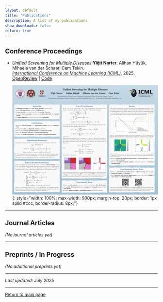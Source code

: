 ```yaml
---
layout: default
title: "Publications"
description: A list of my publications
show_downloads: false
return: true
---
```


## Conference Proceedings

- [*Unified Screening for Multiple Diseases*](https://openreview.net/pdf?id=z4XS0Ie391)
  **Yiğit Narter**, Alihan Hüyük, Mihaela van der Schaar, Cem Tekin.    
  [_International Conference on Machine Learning (ICML)_](https://icml.cc/), 2025.  
  [OpenReview](https://openreview.net/forum?id=z4XS0Ie391&referrer=%5Bthe%20profile%20of%20Mihaela%20van%20der%20Schaar%5D(%2Fprofile%3Fid%3D~Mihaela_van_der_Schaar2)) | [Code](https://github.com/ynarter/UniScreen)

  ![Poster for Unified Screening for Multiple Diseases](/assets/icml_poster.png){: style="width: 100%; max-width: 900px; margin-top: 20px; border: 1px solid #ccc; border-radius: 8px;"}

---

## Journal Articles

_(No journal articles yet)_

---

## Preprints / In Progress

_(No additional preprints yet)_

---

_Last updated: July 2025_

---

[Return to main page](https://ynarter.github.io/)
